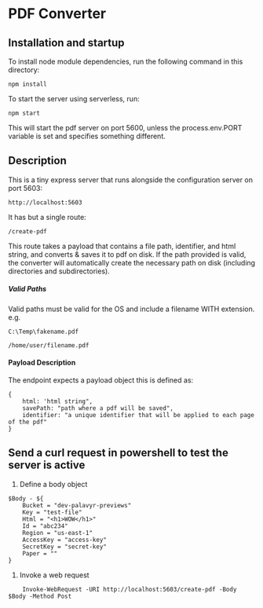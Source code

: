 # PDF Converter

## Installation and startup

To install node module dependencies, run the following command in this directory:

    npm install

To start the server using serverless, run:

    npm start

This will start the pdf server on port 5600, unless the process.env.PORT variable is set and specifies something different.


## Description
This is a tiny express server that runs alongside the configuration server on port 5603:

    http://localhost:5603


It has but a single route:

    /create-pdf

This route takes a payload that contains a file path, identifier, and html string, and converts & saves it to pdf on disk. If the path provided is valid, the converter will automatically create the necessary path on disk (including directories and subdirectories).

##### Valid Paths

Valid paths must be valid for the OS and include a filename WITH extension. e.g.

    C:\Temp\fakename.pdf

    /home/user/filename.pdf


#### Payload Description
The endpoint expects a payload object this is defined as:

    {
        html: 'html string",
        savePath: "path where a pdf will be saved",
        identifier: "a unique identifier that will be applied to each page of the pdf"
    }

## Send a curl request in powershell to test the server is active

1. Define a body object

```
$Body - ${
    Bucket = "dev-palavyr-previews"
    Key = "test-file"
    Html = "<h1>WOW</h1>"
    Id = "abc234"
    Region = "us-east-1"
    AccessKey = "access-key"
    SecretKey = "secret-key"
    Paper = ""
}
```

1. Invoke a web request

```
    Invoke-WebRequest -URI http://localhost:5603/create-pdf -Body $Body -Method Post
```